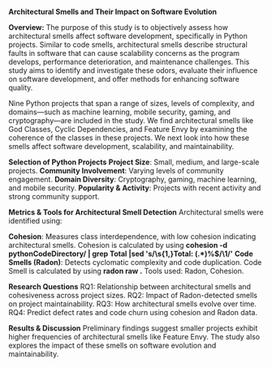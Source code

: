 **Architectural Smells and Their Impact on Software Evolution**

**Overview:**
The purpose of this study is to objectively assess how architectural smells affect software development, specifically in Python projects. Similar to code smells, architectural smells describe structural faults in software that can cause scalability concerns as the program develops, performance deterioration, and maintenance challenges. This study aims to identify and investigate these odors, evaluate their influence on software development, and offer methods for enhancing software quality.

Nine Python projects that span a range of sizes, levels of complexity, and domains—such as machine learning, mobile security, gaming, and cryptography—are included in the study. We find architectural smells like God Classes, Cyclic Dependencies, and Feature Envy by examining the coherence of the classes in these projects. We next look into how these smells affect software development, scalability, and maintainability.

**Selection of Python Projects**
**Project Size**: Small, medium, and large-scale projects.
**Community Involvement**: Varying levels of community engagement.
**Domain Diversity**: Cryptography, gaming, machine learning, and mobile security.
**Popularity & Activity**: Projects with recent activity and strong community support.

**Metrics & Tools for Architectural Smell Detection**
Architectural smells were identified using:

**Cohesion**: Measures class interdependence, with low cohesion indicating architectural smells.
Cohesion is calculated by using **cohesion -d pythonCodeDirectory/ | grep Total |sed 's/\s\{1,\}Total: \(.*\)\%$/\1/'**
**Code Smells (Radon)**: Detects cyclomatic complexity and code duplication.
Code Smell is calculated by using **radon raw .**
Tools used: Radon, Cohesion.


**Research Questions**
RQ1: Relationship between architectural smells and cohesiveness across project sizes.
RQ2: Impact of Radon-detected smells on project maintainability.
RQ3: How architectural smells evolve over time.
RQ4: Predict defect rates and code churn using cohesion and Radon data.


**Results & Discussion**
Preliminary findings suggest smaller projects exhibit higher frequencies of architectural smells like Feature Envy. The study also explores the impact of these smells on software evolution and maintainability.


